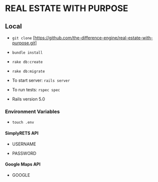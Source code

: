 # REAL ESTATE WITH PURPOSE

## Local

* ```git clone``` [https://github.com/the-difference-engine/real-estate-with-purpose.git]

* ```bundle install```

* ```rake db:create```

* ```rake db:migrate```

* To start server: ```rails server```

* To run tests: ```rspec spec```

* Rails version 5.0

### Environment Variables

* ```touch .env```

#### SimplyRETS API

* USERNAME

* PASSWORD

#### Google Maps API

* GOOGLE
